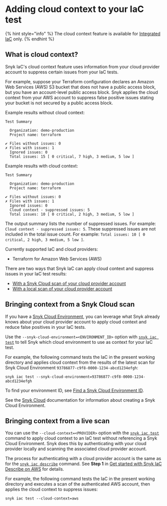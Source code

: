 # Adding cloud context to your IaC test

{% hint style="info" %}
The cloud context feature is available for [Integrated IaC](./) only.
{% endhint %}

## What is cloud context?

Snyk IaC's cloud context feature uses information from your cloud provider account to suppress certain issues from your IaC tests.

For example, suppose your Terraform configuration declares an Amazon Web Services (AWS) S3 bucket that does not have a public access block, but you have an account-level public access block. Snyk applies the cloud context from your AWS account to suppress false positive issues stating your bucket is not secured by a public access block.

Example results without cloud context:

```
Test Summary

  Organization: demo-production
  Project name: terraform

✔ Files without issues: 0
✗ Files with issues: 1
  Ignored issues: 0
  Total issues: 15 [ 0 critical, 7 high, 3 medium, 5 low ]
```

Example results with cloud context:

```
Test Summary

  Organization: demo-production
  Project name: terraform

✔ Files without issues: 0
✗ Files with issues: 1
  Ignored issues: 0
  Cloud context - suppressed issues: 5
  Total issues: 10 [ 0 critical, 2 high, 3 medium, 5 low ]
```

The output summary lists the number of suppressed issues. For example: `Cloud context - suppressed issues: 5`. These suppressed issues are not included in the total issue count. For example: `Total issues: 10 [ 0 critical, 2 high, 3 medium, 5 low ]`.

Currently supported IaC and cloud providers:

* Terraform for Amazon Web Services (AWS)

There are two ways that Snyk IaC can apply cloud context and suppress issues in your IaC test results:

* [With a Snyk Cloud scan of your cloud provider account](adding-cloud-context-to-your-iac-test.md#bringing-context-from-a-snyk-cloud-scan)
* [With a local scan of your cloud provider account](adding-cloud-context-to-your-iac-test.md#bringing-context-from-a-live-scan)

## Bringing context from a Snyk Cloud scan

If you have a [Snyk Cloud Environment](../../snyk-cloud/snyk-cloud-concepts.md#environments), you can leverage what Snyk already knows about your cloud provider account to apply cloud context and reduce false positives in your IaC tests.

Use the `--snyk-cloud-environment=<ENVIRONMENT_ID>` option with [`snyk iac test`](../../../snyk-cli/commands/iac-test.md) to tell Snyk which cloud environment to use as context for your IaC test.

For example, the following command tests the IaC in the present working directory and applies cloud context from the results of the latest scan for Snyk Cloud Environment `93786877-c9f8-0000-1234-abcd1234efgh`:

```
snyk iac test --snyk-cloud-environment=93786877-c9f8-0000-1234-abcd1234efgh
```

To find your environment ID, see [Find a Snyk Cloud Environment ID](../../snyk-cloud/find-a-snyk-cloud-environment-id.md).

See the [Snyk Cloud](https://docs.snyk.io/products/snyk-cloud) documentation for information about creating a Snyk Cloud Environment.

## Bringing context from a live scan

You can use the `--cloud-context=<PROVIDER>` option with the [`snyk iac test`](../../../snyk-cli/commands/iac-test.md) command to apply cloud context to an IaC test without referencing a Snyk Cloud Environment. Snyk does this by authenticating with your cloud provider locally and scanning the associated cloud provider account.

The process for authenticating with a cloud provider account is the same as for the [`snyk iac describe`](../../../snyk-cli/commands/iac-describe.md) command. See **Step 1** in [Get started with Snyk IaC Describe on AWS](https://docs.snyk.io/products/snyk-infrastructure-as-code/detect-drift-and-manually-created-resources/get-started-with-snyk-iac-describe-on-aws#step-1-configure-aws-authentication-for-your-environment) for details.

For example, the following command tests the IaC in the present working directory and executes a scan of the authenticated AWS account, then applies the cloud context to suppress issues:

```
snyk iac test --cloud-context=aws
```
